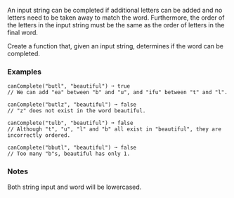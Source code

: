 An input string can be completed if additional letters can be added and no letters need to be taken away to match the word. Furthermore, the order of the letters in the input string must be the same as the order of letters in the final word.

Create a function that, given an input string, determines if the word can be completed.


### Examples ###
    canComplete("butl", "beautiful") ➞ true
    // We can add "ea" between "b" and "u", and "ifu" between "t" and "l".

    canComplete("butlz", "beautiful") ➞ false
    // "z" does not exist in the word beautiful.

    canComplete("tulb", "beautiful") ➞ false
    // Although "t", "u", "l" and "b" all exist in "beautiful", they are incorrectly ordered.

    canComplete("bbutl", "beautiful") ➞ false
    // Too many "b"s, beautiful has only 1.


### Notes ###
Both string input and word will be lowercased.